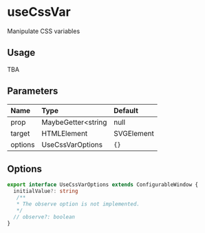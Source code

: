 # useCssVar

Manipulate CSS variables

## Usage

TBA

## Parameters

| Name       | Type       |  Default |
| :--------- | :--------- | :---------- |
| prop | MaybeGetter<string | null | undefined> | - |
| target | HTMLElement | SVGElement | undefined | null | - |
| options | UseCssVarOptions | `{}` |

## Options

```typescript
export interface UseCssVarOptions extends ConfigurableWindow {
  initialValue?: string
   /**
   * The observe option is not implemented.
   */
  // observe?: boolean
}
```